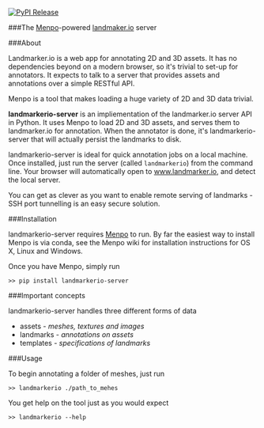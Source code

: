 [![PyPI Release](http://img.shields.io/pypi/v/landmarkerio-server.svg?style=flat)](https://pypi.python.org/pypi/landmarkerio-server)

###The [Menpo](https://github.com/menpo/menpo)-powered [landmaker.io](https://github.com/menpo/landmarker.io) server

###About

Landmarker.io is a web app for annotating 2D and 3D assets. It has no
dependencies beyond on a modern browser, so it's trivial to set-up for
annotators. It expects to talk to a server that provides assets and annotations
over a simple RESTful API.

Menpo is a tool that makes loading a huge variety of 2D and 3D data trivial.

**landmarkerio-server** is an impliementation of the landmarker.io server API
in Python. It uses Menpo to load 2D and 3D assets, and serves them to
landmarker.io for annotation. When the annotator is done, it's
landmarkerio-server that will actually persist the landmarks to disk.

landmarkerio-server is ideal for quick annotation jobs on a local machine.
Once installed, just run the server (called `landmarkerio`) from the command
line. Your browser will automatically open to www.landmarker.io, and detect
the local server.

You can get as clever as you want to enable remote serving of landmarks -
SSH port tunnelling is an easy secure solution.

###Installation

landmarkerio-server requires [Menpo](https://github.com/menpo/menpo) to run. By
far the easiest way to install Menpo is via conda, see the Menpo wiki for
installation instructions for OS X, Linux and Windows.

Once you have Menpo, simply run

```
>> pip install landmarkerio-server
```

###Important concepts

landmarkerio-server handles three different forms of data

- assets - *meshes, textures and images*
- landmarks - *annotations on assets*
- templates - *specifications of landmarks*


###Usage

To begin annotating a folder of meshes, just run
```
>> landmarkerio ./path_to_mehes
```

You get help on the tool just as you would expect

```
>> landmarkerio --help
```
